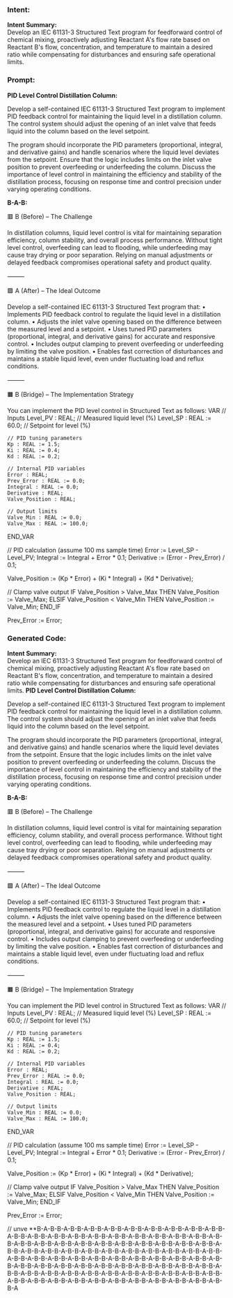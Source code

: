 ### Intent:
**Intent Summary:**  
Develop an IEC 61131-3 Structured Text program for feedforward control of chemical mixing, proactively adjusting Reactant A's flow rate based on Reactant B's flow, concentration, and temperature to maintain a desired ratio while compensating for disturbances and ensuring safe operational limits.

### Prompt:
**PID Level Control Distillation Column:**

Develop a self-contained IEC 61131-3 Structured Text program to implement PID feedback control for maintaining the liquid level in a distillation column. The control system should adjust the opening of an inlet valve that feeds liquid into the column based on the level setpoint.

The program should incorporate the PID parameters (proportional, integral, and derivative gains) and handle scenarios where the liquid level deviates from the setpoint. Ensure that the logic includes limits on the inlet valve position to prevent overfeeding or underfeeding the column. Discuss the importance of level control in maintaining the efficiency and stability of the distillation process, focusing on response time and control precision under varying operating conditions.

**B-A-B:**

🟥 B (Before) – The Challenge

In distillation columns, liquid level control is vital for maintaining separation efficiency, column stability, and overall process performance. Without tight level control, overfeeding can lead to flooding, while underfeeding may cause tray drying or poor separation. Relying on manual adjustments or delayed feedback compromises operational safety and product quality.

⸻

🟩 A (After) – The Ideal Outcome

Develop a self-contained IEC 61131-3 Structured Text program that:
	•	Implements PID feedback control to regulate the liquid level in a distillation column.
	•	Adjusts the inlet valve opening based on the difference between the measured level and a setpoint.
	•	Uses tuned PID parameters (proportional, integral, and derivative gains) for accurate and responsive control.
	•	Includes output clamping to prevent overfeeding or underfeeding by limiting the valve position.
	•	Enables fast correction of disturbances and maintains a stable liquid level, even under fluctuating load and reflux conditions.

⸻

🟧 B (Bridge) – The Implementation Strategy

You can implement the PID level control in Structured Text as follows:
VAR
    // Inputs
    Level_PV : REAL;                    // Measured liquid level (%)
    Level_SP : REAL := 60.0;            // Setpoint for level (%)

    // PID tuning parameters
    Kp : REAL := 1.5;
    Ki : REAL := 0.4;
    Kd : REAL := 0.2;

    // Internal PID variables
    Error : REAL;
    Prev_Error : REAL := 0.0;
    Integral : REAL := 0.0;
    Derivative : REAL;
    Valve_Position : REAL;

    // Output limits
    Valve_Min : REAL := 0.0;
    Valve_Max : REAL := 100.0;
END_VAR

// PID calculation (assume 100 ms sample time)
Error := Level_SP - Level_PV;
Integral := Integral + Error * 0.1;
Derivative := (Error - Prev_Error) / 0.1;

Valve_Position := (Kp * Error) + (Ki * Integral) + (Kd * Derivative);

// Clamp valve output
IF Valve_Position > Valve_Max THEN
    Valve_Position := Valve_Max;
ELSIF Valve_Position < Valve_Min THEN
    Valve_Position := Valve_Min;
END_IF

Prev_Error := Error;

### Generated Code:
**Intent Summary:**  
Develop an IEC 61131-3 Structured Text program for feedforward control of chemical mixing, proactively adjusting Reactant A's flow rate based on Reactant B's flow, concentration, and temperature to maintain a desired ratio while compensating for disturbances and ensuring safe operational limits.
**PID Level Control Distillation Column:**

Develop a self-contained IEC 61131-3 Structured Text program to implement PID feedback control for maintaining the liquid level in a distillation column. The control system should adjust the opening of an inlet valve that feeds liquid into the column based on the level setpoint.

The program should incorporate the PID parameters (proportional, integral, and derivative gains) and handle scenarios where the liquid level deviates from the setpoint. Ensure that the logic includes limits on the inlet valve position to prevent overfeeding or underfeeding the column. Discuss the importance of level control in maintaining the efficiency and stability of the distillation process, focusing on response time and control precision under varying operating conditions.

**B-A-B:**

🟥 B (Before) – The Challenge

In distillation columns, liquid level control is vital for maintaining separation efficiency, column stability, and overall process performance. Without tight level control, overfeeding can lead to flooding, while underfeeding may cause tray drying or poor separation. Relying on manual adjustments or delayed feedback compromises operational safety and product quality.

⸻

🟩 A (After) – The Ideal Outcome

Develop a self-contained IEC 61131-3 Structured Text program that:
	•	Implements PID feedback control to regulate the liquid level in a distillation column.
	•	Adjusts the inlet valve opening based on the difference between the measured level and a setpoint.
	•	Uses tuned PID parameters (proportional, integral, and derivative gains) for accurate and responsive control.
	•	Includes output clamping to prevent overfeeding or underfeeding by limiting the valve position.
	•	Enables fast correction of disturbances and maintains a stable liquid level, even under fluctuating load and reflux conditions.

⸻

🟧 B (Bridge) – The Implementation Strategy

You can implement the PID level control in Structured Text as follows:
VAR
    // Inputs
    Level_PV : REAL;                    // Measured liquid level (%)
    Level_SP : REAL := 60.0;            // Setpoint for level (%)

    // PID tuning parameters
    Kp : REAL := 1.5;
    Ki : REAL := 0.4;
    Kd : REAL := 0.2;

    // Internal PID variables
    Error : REAL;
    Prev_Error : REAL := 0.0;
    Integral : REAL := 0.0;
    Derivative : REAL;
    Valve_Position : REAL;

    // Output limits
    Valve_Min : REAL := 0.0;
    Valve_Max : REAL := 100.0;
END_VAR

// PID calculation (assume 100 ms sample time)
Error := Level_SP - Level_PV;
Integral := Integral + Error * 0.1;
Derivative := (Error - Prev_Error) / 0.1;

Valve_Position := (Kp * Error) + (Ki * Integral) + (Kd * Derivative);

// Clamp valve output
IF Valve_Position > Valve_Max THEN
    Valve_Position := Valve_Max;
ELSIF Valve_Position < Valve_Min THEN
    Valve_Position := Valve_Min;
END_IF

Prev_Error := Error;

// unve
**B-A-B-B-A-B-B-A-B-B-A-B-B-A-B-B-A-B-B-A-B-B-A-B-B-A-B-B-A-B-B-A-B-B-A-B-B-A-B-B-A-B-B-A-B-B-A-B-B-A-B-B-A-B-B-A-B-B-A-B-B-A-B-B-A-B-B-A-B-B-A-B-B-A-B-B-A-B-B-A-B-B-A-B-B-A-B-B-A-B-B-A-B-B-A-B-B-A-B-B-A-B-B-A-B-B-A-B-B-A-B-B-A-B-B-A-B-B-A-B-B-A-B-B-A-B-B-A-B-B-A-B-B-A-B-B-A-B-B-A-B-B-A-B-B-A-B-B-A-B-B-A-B-B-A-B-B-A-B-B-A-B-B-A-B-B-A-B-B-A-B-B-A-B-B-A-B-B-A-B-B-A-B-B-A-B-B-A-B-B-A-B-B-A-B-B-A-B-B-A-B-B-A-B-B-A-B-B-A-B-B-A-B-B-A-B-B-A-B-B-A-B-B-A-B-B-A-B-B-A-B-B-A-B-B-A-B-B-A-B-B-A-B-B-A-B-B-A-B-B-A-B-B-A
